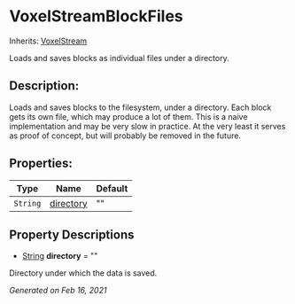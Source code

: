 # VoxelStreamBlockFiles

Inherits: [VoxelStream](VoxelStream.md)


Loads and saves blocks as individual files under a directory.

## Description: 

Loads and saves blocks to the filesystem, under a directory. Each block gets its own file, which may produce a lot of them. This is a naive implementation and may be very slow in practice. At the very least it serves as proof of concept, but will probably be removed in the future.

## Properties: 


Type      | Name                       | Default 
--------- | -------------------------- | --------
`String`  | [directory](#i_directory)  | ""      
<p></p>

## Property Descriptions

- [String](https://docs.godotengine.org/en/stable/classes/class_string.html)<span id="i_directory"></span> **directory** = ""

Directory under which the data is saved.

_Generated on Feb 16, 2021_
